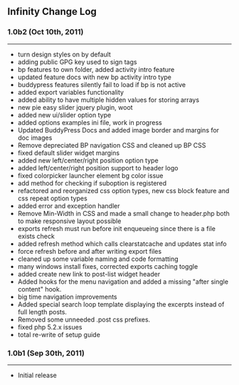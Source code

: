 
## Infinity Change Log

### 1.0b2 (Oct 10th, 2011)
---------------------------
* turn design styles on by default
* adding public GPG key used to sign tags
* bp features to own folder, added activity intro feature
* updated feature docs with new bp activity intro type
* buddypress features silently fail to load if bp is not active
* added export variables functionality
* added ability to have multiple hidden values for storing arrays
* new pie easy slider jquery plugin, woot
* added new ui/slider option type
* added options examples ini file, work in progress
* Updated BuddyPress Docs and added image border and margins for doc images
* Remove depreciated BP navigation CSS and cleaned up BP CSS
* fixed default slider widget margins
* added new left/center/right position option type
* added left/center/right position support to header logo
* fixed colorpicker launcher element bg color issue
* add method for checking if suboption is registered
* refactored and reorganized css option types, new css block feature and css repeat option types
* added error and exception handler
* Remove Min-Width in CSS and made a small change to header.php both to make responsive layout possible
* exports refresh must run before init enqueueing since there is a file exists check
* added refresh method which calls clearstatcache and updates stat info
* force refresh before and after writing export files
* cleaned up some variable naming and code formatting
* many windows install fixes, corrected exports caching toggle
* added create new link to post-list widget header
* Added hooks for the menu navigation and added a missing "after single content" hook.
* big time navigation improvements
* Added special search loop template displaying the excerpts instead of full length posts.
* Removed some unneeded .post css prefixes.
* fixed php 5.2.x issues
* total re-write of setup guide

### 1.0b1 (Sep 30th, 2011)
---------------------------
* Initial release
